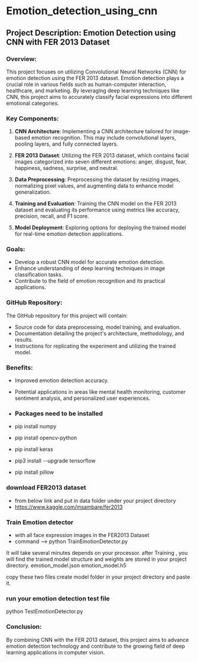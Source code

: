 # Emotion_detection_using_cnn
## Project Description: Emotion Detection using CNN with FER 2013 Dataset

### Overview:
This project focuses on utilizing Convolutional Neural Networks (CNN) for emotion detection using the FER 2013 dataset. Emotion detection plays a crucial role in various fields such as human-computer interaction, healthcare, and marketing. By leveraging deep learning techniques like CNN, this project aims to accurately classify facial expressions into different emotional categories.

### Key Components:
1. **CNN Architecture**: Implementing a CNN architecture tailored for image-based emotion recognition. This may include convolutional layers, pooling layers, and fully connected layers.
   
2. **FER 2013 Dataset**: Utilizing the FER 2013 dataset, which contains facial images categorized into seven different emotions: anger, disgust, fear, happiness, sadness, surprise, and neutral.

3. **Data Preprocessing**: Preprocessing the dataset by resizing images, normalizing pixel values, and augmenting data to enhance model generalization.

4. **Training and Evaluation**: Training the CNN model on the FER 2013 dataset and evaluating its performance using metrics like accuracy, precision, recall, and F1 score.

5. **Model Deployment**: Exploring options for deploying the trained model for real-time emotion detection applications.

### Goals:
- Develop a robust CNN model for accurate emotion detection.
- Enhance understanding of deep learning techniques in image classification tasks.
- Contribute to the field of emotion recognition and its practical applications.

### GitHub Repository:
The GitHub repository for this project will contain:
- Source code for data preprocessing, model training, and evaluation.
- Documentation detailing the project's architecture, methodology, and results.
- Instructions for replicating the experiment and utilizing the trained model.

### Benefits:
- Improved emotion detection accuracy.
- Potential applications in areas like mental health monitoring, customer sentiment analysis, and personalized user experiences.

- ### Packages need to be installed
- pip install numpy
- pip install opencv-python
- pip install keras
- pip3 install --upgrade tensorflow
- pip install pillow

### download FER2013 dataset
- from below link and put in data folder under your project directory
- https://www.kaggle.com/msambare/fer2013

### Train Emotion detector
- with all face expression images in the FER2013 Dataset
- command --> python TrainEmotionDetector.py

It will take several minutes depends on your processor.
after Training , you will find the trained model structure and weights are stored in your project directory.
emotion_model.json
emotion_model.h5

copy these two files create model folder in your project directory and paste it.

### run your emotion detection test file
python TestEmotionDetector.py

### Conclusion:
By combining CNN with the FER 2013 dataset, this project aims to advance emotion detection technology and contribute to the growing field of deep learning applications in computer vision.
